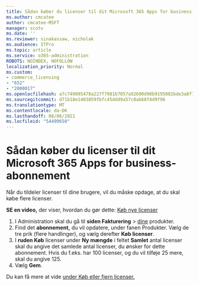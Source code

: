 ```yaml
---
title: Sådan køber du licenser til dit Microsoft 365 Apps for business-abonnement
ms.author: cmcatee
author: cmcatee-MSFT
manager: scotv
ms.date: ''
ms.reviewer: sinakassaw, nicholak
ms.audience: ITPro
ms.topic: article
ms.service: o365-administration
ROBOTS: NOINDEX, NOFOLLOW
localization_priority: Normal
ms.custom:
- commerce_licensing
- "652"
- "2000017"
ms.openlocfilehash: a7c749095478a227f7981b7057a92690d90b9195802bde3a8f784e25d1ac03a7
ms.sourcegitcommit: d71b18e1403859fbfc45ddd9a57c8ab68f4d9f96
ms.translationtype: MT
ms.contentlocale: da-DK
ms.lasthandoff: 08/06/2021
ms.locfileid: "54499650"
---
```

# <a name="how-to-buy-licenses-for-your-microsoft-365-apps-for-business-subscription"></a>Sådan køber du licenser til dit Microsoft 365 Apps for business-abonnement

Når du tildeler licenser til dine brugere, vil du måske opdage, at du skal købe flere licenser.

**SE en video,** der viser, hvordan du gør dette: [Køb nye licenser](https://go.microsoft.com/fwlink/p/?linkid=2154857)
  
1. I Administration skal du gå til **siden Fakturering**  >  [dine](https://go.microsoft.com/fwlink/p/?linkid=842054) produkter.
2. Find det **abonnement,** du vil opdatere, under fanen Produkter. Vælg de tre prik (flere handlinger), og vælg derefter **Køb licenser**.
3. I **ruden Køb** licenser under **Ny mængde** i feltet **Samlet** antal licenser skal du angive det samlede antal licenser, du ønsker for dette abonnement. Hvis du f.eks. har 100 licenser, og du vil tilføje 25 mere, skal du angive 125.
4. Vælg **Gem**.

Du kan få mere at vide [under Køb eller fjern licenser.](/microsoft-365/commerce/licenses/buy-licenses)